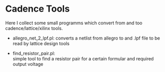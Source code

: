 Cadence Tools
=============

Here I collect some small programms which convert from and too
cadence/lattice/xilinx tools. 


* allegro_net_2_lpf.pl: 
  converts a netlist from allegro to and .lpf file to be read by lattice
  design tools

* find_resistor_pair.pl:  
  simple tool to find a resistor pair for a certain formular and required
  output voltage
